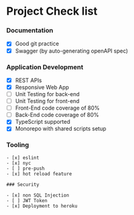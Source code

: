 # Project Check list

### Documentation

- [x] Good git practice
- [x] Swagger (by auto-generating openAPI spec)

### Application Development

- [x] REST APIs
- [x] Responsive Web App
- [ ] Unit Testing for back-end
- [ ] Unit Testing for front-end
- [ ] Front-End code coverage of 80%
- [ ] Back-End code coverage of 80%
- [x] TypeScript supported
- [x] Monorepo with shared scripts setup

### Tooling
~~~~
- [x] eslint
- [x] nyc
- [ ] pre-push
- [x] hot reload feature

### Security

- [x] non SQL Injection 
- [ ] JWT Token
- [x] Deployment to heroku
